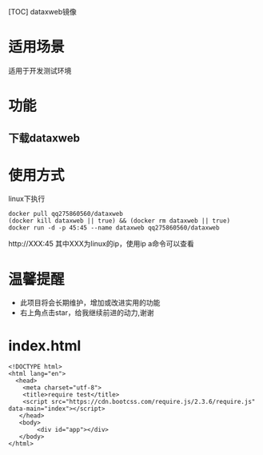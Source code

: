 [TOC]
dataxweb镜像

# 适用场景
适用于开发测试环境

# 功能
## 下载dataxweb

# 使用方式
linux下执行
```
docker pull qq275860560/dataxweb
(docker kill dataxweb || true) && (docker rm dataxweb || true) 
docker run -d -p 45:45 --name dataxweb qq275860560/dataxweb 
```

http://XXX:45
其中XXX为linux的ip，使用ip a命令可以查看
 
# 温馨提醒

* 此项目将会长期维护，增加或改进实用的功能
* 右上角点击star，给我继续前进的动力,谢谢

# index.html
```
<!DOCTYPE html>
<html lang="en">
  <head>
    <meta charset="utf-8">
    <title>require test</title>  
	<script src="https://cdn.bootcss.com/require.js/2.3.6/require.js" data-main="index"></script> 
   </head>
   <body>
		<div id="app"></div>   	  
   </body>
</html>

```

